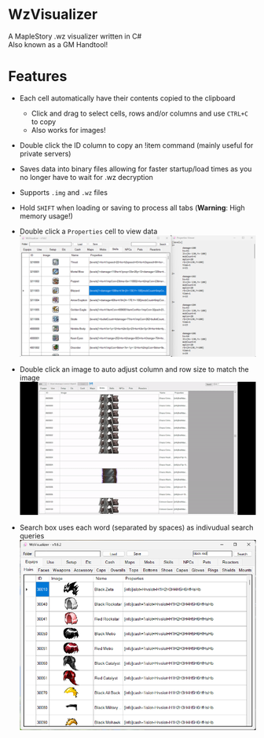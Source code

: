 
# WzVisualizer
A MapleStory .wz visualizer written in C#  
Also known as a GM Handtool!  

# Features
- Each cell automatically have their contents copied to the clipboard
    - Click and drag to select cells, rows and/or columns and use `CTRL+C` to copy
    - Also works for images!

- Double click the ID column to copy an !item command (mainly useful for private servers)

- Saves data into binary files allowing for faster startup/load times as you no longer have to wait for .wz decryption

- Supports `.img` and `.wz` files

- Hold `SHIFT` when loading or saving to process all tabs (**Warning**: High memory usage!)

- Double click a `Properties` cell to view data  
![application screenshot](./WzVisualizer/Resources/main.png)

- Double click an image to auto adjust column and row size to match the image
![application screenshot](./WzVisualizer/Resources/auto-size.gif)

- Search box uses each word (separated by spaces) as indivudual search queries
![application screenshot](./WzVisualizer/Resources/search.png)